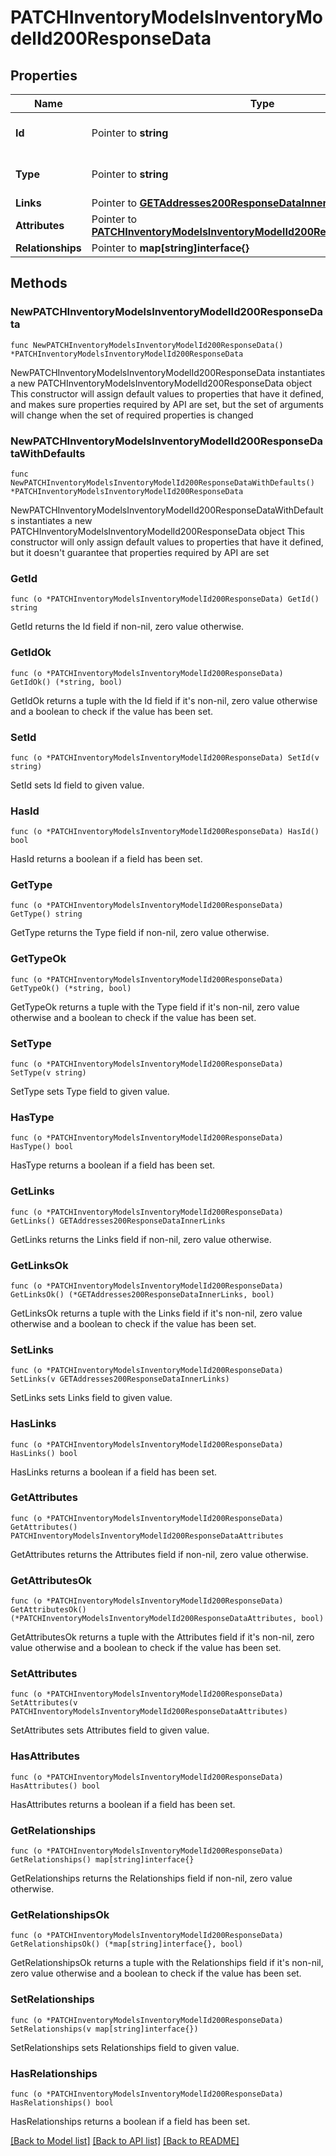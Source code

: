 # PATCHInventoryModelsInventoryModelId200ResponseData

## Properties

Name | Type | Description | Notes
------------ | ------------- | ------------- | -------------
**Id** | Pointer to **string** | The resource&#39;s id | [optional] 
**Type** | Pointer to **string** | The resource&#39;s type | [optional] [default to "inventory_models"]
**Links** | Pointer to [**GETAddresses200ResponseDataInnerLinks**](GETAddresses200ResponseDataInnerLinks.md) |  | [optional] 
**Attributes** | Pointer to [**PATCHInventoryModelsInventoryModelId200ResponseDataAttributes**](PATCHInventoryModelsInventoryModelId200ResponseDataAttributes.md) |  | [optional] 
**Relationships** | Pointer to **map[string]interface{}** |  | [optional] 

## Methods

### NewPATCHInventoryModelsInventoryModelId200ResponseData

`func NewPATCHInventoryModelsInventoryModelId200ResponseData() *PATCHInventoryModelsInventoryModelId200ResponseData`

NewPATCHInventoryModelsInventoryModelId200ResponseData instantiates a new PATCHInventoryModelsInventoryModelId200ResponseData object
This constructor will assign default values to properties that have it defined,
and makes sure properties required by API are set, but the set of arguments
will change when the set of required properties is changed

### NewPATCHInventoryModelsInventoryModelId200ResponseDataWithDefaults

`func NewPATCHInventoryModelsInventoryModelId200ResponseDataWithDefaults() *PATCHInventoryModelsInventoryModelId200ResponseData`

NewPATCHInventoryModelsInventoryModelId200ResponseDataWithDefaults instantiates a new PATCHInventoryModelsInventoryModelId200ResponseData object
This constructor will only assign default values to properties that have it defined,
but it doesn't guarantee that properties required by API are set

### GetId

`func (o *PATCHInventoryModelsInventoryModelId200ResponseData) GetId() string`

GetId returns the Id field if non-nil, zero value otherwise.

### GetIdOk

`func (o *PATCHInventoryModelsInventoryModelId200ResponseData) GetIdOk() (*string, bool)`

GetIdOk returns a tuple with the Id field if it's non-nil, zero value otherwise
and a boolean to check if the value has been set.

### SetId

`func (o *PATCHInventoryModelsInventoryModelId200ResponseData) SetId(v string)`

SetId sets Id field to given value.

### HasId

`func (o *PATCHInventoryModelsInventoryModelId200ResponseData) HasId() bool`

HasId returns a boolean if a field has been set.

### GetType

`func (o *PATCHInventoryModelsInventoryModelId200ResponseData) GetType() string`

GetType returns the Type field if non-nil, zero value otherwise.

### GetTypeOk

`func (o *PATCHInventoryModelsInventoryModelId200ResponseData) GetTypeOk() (*string, bool)`

GetTypeOk returns a tuple with the Type field if it's non-nil, zero value otherwise
and a boolean to check if the value has been set.

### SetType

`func (o *PATCHInventoryModelsInventoryModelId200ResponseData) SetType(v string)`

SetType sets Type field to given value.

### HasType

`func (o *PATCHInventoryModelsInventoryModelId200ResponseData) HasType() bool`

HasType returns a boolean if a field has been set.

### GetLinks

`func (o *PATCHInventoryModelsInventoryModelId200ResponseData) GetLinks() GETAddresses200ResponseDataInnerLinks`

GetLinks returns the Links field if non-nil, zero value otherwise.

### GetLinksOk

`func (o *PATCHInventoryModelsInventoryModelId200ResponseData) GetLinksOk() (*GETAddresses200ResponseDataInnerLinks, bool)`

GetLinksOk returns a tuple with the Links field if it's non-nil, zero value otherwise
and a boolean to check if the value has been set.

### SetLinks

`func (o *PATCHInventoryModelsInventoryModelId200ResponseData) SetLinks(v GETAddresses200ResponseDataInnerLinks)`

SetLinks sets Links field to given value.

### HasLinks

`func (o *PATCHInventoryModelsInventoryModelId200ResponseData) HasLinks() bool`

HasLinks returns a boolean if a field has been set.

### GetAttributes

`func (o *PATCHInventoryModelsInventoryModelId200ResponseData) GetAttributes() PATCHInventoryModelsInventoryModelId200ResponseDataAttributes`

GetAttributes returns the Attributes field if non-nil, zero value otherwise.

### GetAttributesOk

`func (o *PATCHInventoryModelsInventoryModelId200ResponseData) GetAttributesOk() (*PATCHInventoryModelsInventoryModelId200ResponseDataAttributes, bool)`

GetAttributesOk returns a tuple with the Attributes field if it's non-nil, zero value otherwise
and a boolean to check if the value has been set.

### SetAttributes

`func (o *PATCHInventoryModelsInventoryModelId200ResponseData) SetAttributes(v PATCHInventoryModelsInventoryModelId200ResponseDataAttributes)`

SetAttributes sets Attributes field to given value.

### HasAttributes

`func (o *PATCHInventoryModelsInventoryModelId200ResponseData) HasAttributes() bool`

HasAttributes returns a boolean if a field has been set.

### GetRelationships

`func (o *PATCHInventoryModelsInventoryModelId200ResponseData) GetRelationships() map[string]interface{}`

GetRelationships returns the Relationships field if non-nil, zero value otherwise.

### GetRelationshipsOk

`func (o *PATCHInventoryModelsInventoryModelId200ResponseData) GetRelationshipsOk() (*map[string]interface{}, bool)`

GetRelationshipsOk returns a tuple with the Relationships field if it's non-nil, zero value otherwise
and a boolean to check if the value has been set.

### SetRelationships

`func (o *PATCHInventoryModelsInventoryModelId200ResponseData) SetRelationships(v map[string]interface{})`

SetRelationships sets Relationships field to given value.

### HasRelationships

`func (o *PATCHInventoryModelsInventoryModelId200ResponseData) HasRelationships() bool`

HasRelationships returns a boolean if a field has been set.


[[Back to Model list]](../README.md#documentation-for-models) [[Back to API list]](../README.md#documentation-for-api-endpoints) [[Back to README]](../README.md)


